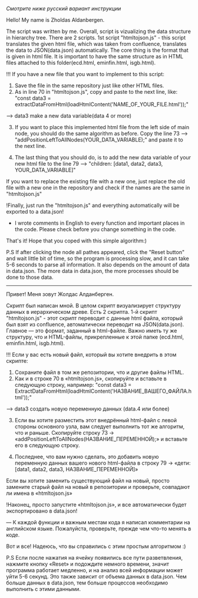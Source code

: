 *Смотрите ниже русский вариант инструкции* 

Hello! My name is Zholdas Aldanbergen. 

The script was written by me. Overall, script is vizualizing the data structure in hierarchy tree. There are 2 scripts. 1st script "htmltojson.js" - this script translates the given html file, which was taken from confluence, translates the data to JSON(data.json) automatically. The core thing is the format that is given in html file. It is important to have the same structure as in HTML files attached to this folder(ecd.html, eminfin.html, isgb.html). 

!!! If you have a new file that you want to implement to this script: 
1. Save the file in the same repository just like other HTML files. 
2. As in line 70 in "htmltojson.js", copy and paste to the next line, like: 
"const data3 = extractDataFromHtml(loadHtmlContent('NAME_OF_YOUR_FILE.html'));"

--> data3 make a new data variable(data 4 or more) 

3. If you want to place this implemented html file from the left side of main node, you should do the same algorithm as before. Copy the line 73 --> "addPositionLeftToAllNodes(YOUR_DATA_VARIABLE);" and paste it to the next line.

4. The last thing that you should do, is to add the new data variable of your new html file to the line 79 --> "children: [data1, data2, data3, YOUR_DATA_VARIABLE]"

If you want to replace the existing file with a new one, just replace the old file with a new one in the repository and check if the names are the same in "htmltojson.js"

!Finally, just run the "htmltojson.js" and everything automatically will be exported to a data.json!

- I wrote comments in English to every function and important places in the code. Please check before you change something in the code. 

That's it! Hope that you coped with this simple algorithm:) 

P.S If after clicking the node all pathes appeared, click the "Reset button" and wait little bit of time, so the program is processing slow, and it can take 5-6 seconds to parse all information. It also depends on the amount of data in data.json. The more data in data.json, the more processes should be done to those data. 
_______________________________________________________________________________________


Привет! Меня зовут Жолдас Алданберген.

Скрипт был написан мной. В целом скрипт визуализирует структуру данных в иерархическом древе. Есть 2 скрипта. 1-й скрипт "htmltojson.js" - этот скрипт переводит с данные html файла, который был взят из confluence, автоматически переводит на JSON(data.json). Главное — это формат, заданный в html-файле. Важно иметь ту же структуру, что и HTML-файлы, прикрепленные к этой папке (ecd.html, eminfin.html, isgb.html).

!!! Если у вас есть новый файл, который вы хотите внедрить в этом скрипте:
1. Сохраните файл в том же репозитории, что и другие файлы HTML.
2. Как и в строке 70 в «htmltojson.js», скопируйте и вставьте в следующую строку, например:
"const data3 = ExtractDataFromHtml(loadHtmlContent('НАЗВАНИЕ_ВАШЕГО_ФАЙЛА.html'));"

--> data3 создать новую переменную данных (data.4 или более)

3. Если вы хотите разместить этот внедрённый html-файл с левой стороны основного узла, вам следует выполнить тот же алгоритм, что и раньше. Скопируйте строку 73 -> «addPositionLeftToAllNodes(НАЗВАНИЕ_ПЕРЕМЕННОЙ);» и вставьте его в следующую строку.

4. Последнее, что вам нужно сделать, это добавить новую переменную данных вашего нового html-файла в строку 79 -> «дети: [data1, data2, data3, НАЗВАНИЕ_ПЕРЕМЕННОЙ]»

Если вы хотите заменить существующий файл на новый, просто замените старый файл на новый в репозитории и проверьте, совпадают ли имена в «htmltojson.js»

!Наконец, просто запустите «htmltojson.js», и все автоматически будет экспортировано в data.json!

— К каждой функции и важным местам кода я написал комментарии на английском языке. Пожалуйста, проверьте, прежде чем что-то менять в коде.

Вот и все! Надеюсь, что вы справились с этим простым алгоритмом :)

P.S Если после нажатия на ячейку появились все пути разветвления, нажмите кнопку «Reset» и подождите немного времени, значит программа работает медленно, и на анализ всей информации может уйти 5-6 секунд. Это также зависит от объема данных в data.json. Чем больше данных в data.json, тем больше процессов необходимо выполнить с этими данными.
